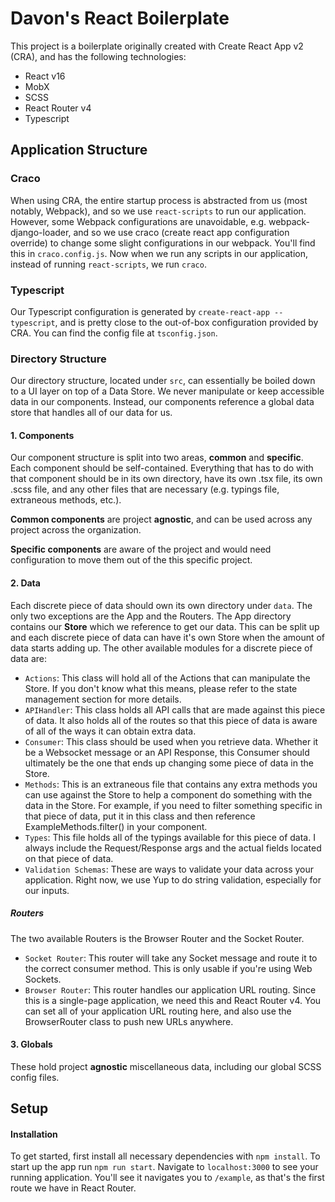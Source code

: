 # Davon's React Boilerplate

This project is a boilerplate originally created with Create React App v2 (CRA), and has the following technologies:

* React v16
* MobX
* SCSS
* React Router v4
* Typescript

## Application Structure

### Craco
When using CRA, the entire startup process is abstracted from us (most notably,
Webpack), and so we use `react-scripts` to run our application. 
However, some Webpack configurations are unavoidable, e.g. webpack-django-loader,
and so we use craco (create react app configuration override) to change some
slight configurations in our webpack. You'll find this in `craco.config.js`.
Now when we run any scripts in our application, instead of running `react-scripts`,
we run `craco`.

### Typescript
Our Typescript configuration is generated by `create-react-app --typescript`,
and is pretty close to the out-of-box configuration provided by CRA. You can find
the config file at `tsconfig.json`.

### Directory Structure

Our directory structure, located under `src`, can essentially be boiled down to
a UI layer on top of a Data Store. We never manipulate or keep accessible data
in our components. Instead, our components reference a global data store that
handles all of our data for us.

#### 1. Components

Our component structure is split into two areas, **common** and **specific**.
Each component should be self-contained. Everything that has to do with that 
component should be in its own directory, have its own .tsx file, its own 
.scss file, and any other files that are necessary (e.g. typings file, 
extraneous methods, etc.).

**Common components** are project **agnostic**, and can be used across any 
project across the organization.

**Specific components** are aware of the project and would need configuration to 
move them out of the this specific project.

#### 2. Data
Each discrete piece of data should own its own directory under `data`. The
only two exceptions are the App and the Routers. The App directory contains
our **Store** which we reference to get our data. This can be split up and
each discrete piece of data can have it's own Store when the amount of data
starts adding up. The other available modules for a discrete piece of data
are:

* `Actions`: This class will hold all of the Actions that can manipulate the Store.
    If you don't know what this means, please refer to the state management
    section for more details.
* `APIHandler`: This class holds all API calls that are made against this piece of data.
    It also holds all of the routes so that this piece of data is aware of all
    of the ways it can obtain extra data.
* `Consumer`: This class should be used when you retrieve data. Whether it be a Websocket
    message or an API Response, this Consumer should ultimately be the one that
    ends up changing some piece of data in the Store.
* `Methods`: This is an extraneous file that contains any extra methods you can use
    against the Store to help a component do something with the data in the
    Store. For example, if you need to filter something specific in that piece
    of data, put it in this class and then reference ExampleMethods.filter()
    in your component.
* `Types`: This file holds all of the typings available for this piece of data.
    I always include the Request/Response args and the actual fields located on
    that piece of data.
* `Validation Schemas`: These are ways to validate your data across your application. Right now,
    we use Yup to do string validation, especially for our inputs.
    
##### Routers
The two available Routers is the Browser Router and the Socket Router.
* `Socket Router`: This router will take any Socket message and route it to the correct
    consumer method. This is only usable if you're using Web Sockets.
* `Browser Router`: This router handles our application URL routing. Since this is a
    single-page application, we need this and React Router v4. You can
    set all of your application URL routing here, and also use the 
    BrowserRouter class to push new URLs anywhere.
    
#### 3. Globals
These hold project **agnostic** miscellaneous data, including our global SCSS
config files.

## Setup

#### Installation
To get started, first install all necessary dependencies with `npm install`.
To start up the app run `npm run start`. Navigate to `localhost:3000` 
to see your running application. You'll see it navigates you to `/example`,
as that's the first route we have in React Router.




